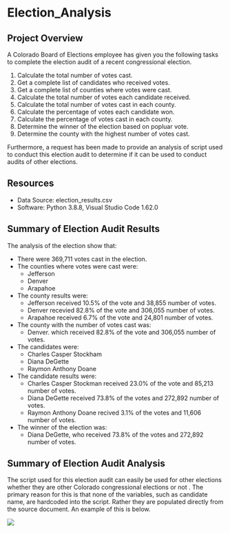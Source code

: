 # Election_Analysis

## Project Overview 
A Colorado Board of Elections employee has given you the following tasks to complete the election audit of a recent congressional election.

1. Calculate the total number of votes cast.
2. Get a complete list of candidates who received votes.
3. Get a complete list of counties where votes were cast.
4. Calculate the total number of votes each candidate received.
5. Calculate the total number of votes cast in each county.
6. Calculate the percentage of votes each candidate won.
7. Calculate the percentage of votes cast in each county.
8. Determine the winner of the election based on popluar vote.
9. Determine the county with the highest number of votes cast.

Furthermore, a request has been made to provide an analysis of script used to conduct this election audit to determine if it can be used to conduct audits of other elections. 

## Resources
- Data Source: election_results.csv
- Software: Python 3.8.8, Visual Studio Code 1.62.0

## Summary of Election Audit Results
The analysis of the election show that:
 - There were 369,711 votes cast in the election.
 - The counties where votes were cast were:
    - Jefferson
    - Denver
    - Arapahoe
 - The county results were:
    - Jefferson received 10.5% of the vote and 38,855 number of votes.
    - Denver recevied 82.8% of the vote and 306,055 number of votes.
    - Arapahoe received 6.7% of the vote and 24,801 number of votes.
 - The county with the number of votes cast was:
    - Denver. which received 82.8% of the vote and 306,055 number of votes.
 - The candidates were:
    - Charles Casper Stockham
    - Diana DeGette
    - Raymon Anthony Doane
 - The candidate results were:
    - Charles Casper Stockman received 23.0% of the vote and 85,213 number of votes.
    - Diana DeGette received 73.8% of the votes and 272,892 number of votes.
    - Raymon Anthony Doane recived 3.1% of the votes and 11,606 number of votes.
 - The winner of the election was:
    - Diana DeGette, who received 73.8% of the votes and 272,892 number of votes.

## Summary of Election Audit Analysis
The script used for this election audit can easily be used for other elections whether they are other Colorado congressional elections or not . The primary reason for this is that none of the variables, such as candidate name, are hardcoded into the script. Rather they are populated directly from the source document. An example of this is below.

![](.candidate_name_script.png)

